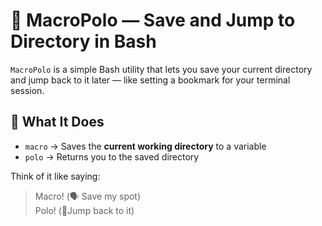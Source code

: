 # 📌 MacroPolo — Save and Jump to Directory in Bash

`MacroPolo` is a simple Bash utility that lets you save your current directory and jump back to it later — like setting a bookmark for your terminal session.

## 🧠 What It Does

- `macro` → Saves the **current working directory** to a variable
- `polo`  → Returns you to the saved directory

Think of it like saying:

> Macro! (🗣️ Save my spot)  
> Polo!  (📍Jump back to it)


